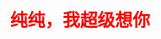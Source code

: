 <!DOCTYPE html>  
<html>  
<body>  
  <h1 style="text-align: center; color: red;">纯纯，我超级想你</h1>  
</body>  
</html>  

